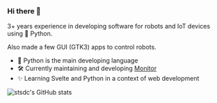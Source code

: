 ### Hi there 👋

3+ years experience in developing software for robots and IoT devices using 🐍 Python.

Also made a few GUI (GTK3) apps to control robots.

- 🐍  Python is the main developing language
- 🛠️ Currently maintaining and developing [Monitor](https://github.com/stsdc/monitor)
- ✨ Learning Svelte and Python in a context of web development


![stsdc's GitHub stats](https://github-readme-stats.vercel.app/api?username=stsdc&show_icons=true&theme=radical)
